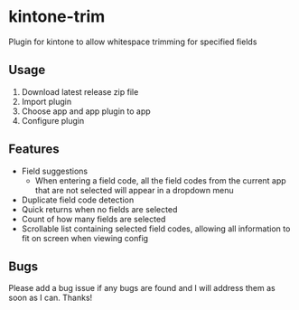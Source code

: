 # kintone-trim
Plugin for kintone to allow whitespace trimming for specified fields

## Usage
1. Download latest release zip file
2. Import plugin
3. Choose app and app plugin to app
4. Configure plugin

## Features
- Field suggestions
    - When entering a field code, all the field codes from the current app that are not selected will appear in a dropdown menu
- Duplicate field code detection
- Quick returns when no fields are selected
- Count of how many fields are selected
- Scrollable list containing selected field codes, allowing all information to fit on screen when viewing config

## Bugs
Please add a bug issue if any bugs are found and I will address them as soon as I can. Thanks!
